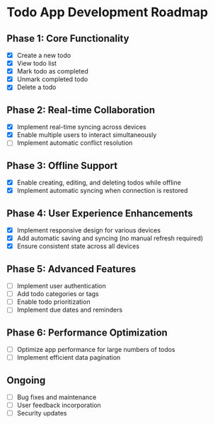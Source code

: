 # Todo App Development Roadmap

## Phase 1: Core Functionality
- [x] Create a new todo
- [x] View todo list
- [x] Mark todo as completed
- [x] Unmark completed todo
- [x] Delete a todo

## Phase 2: Real-time Collaboration
- [x] Implement real-time syncing across devices
- [x] Enable multiple users to interact simultaneously
- [ ] Implement automatic conflict resolution

## Phase 3: Offline Support
- [x] Enable creating, editing, and deleting todos while offline
- [x] Implement automatic syncing when connection is restored

## Phase 4: User Experience Enhancements
- [x] Implement responsive design for various devices
- [x] Add automatic saving and syncing (no manual refresh required)
- [x] Ensure consistent state across all devices

## Phase 5: Advanced Features
- [ ] Implement user authentication
- [ ] Add todo categories or tags
- [ ] Enable todo prioritization
- [ ] Implement due dates and reminders

## Phase 6: Performance Optimization
- [ ] Optimize app performance for large numbers of todos
- [ ] Implement efficient data pagination

## Ongoing
- [ ] Bug fixes and maintenance
- [ ] User feedback incorporation
- [ ] Security updates
